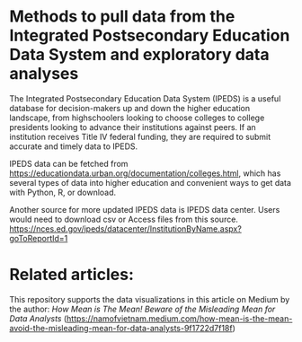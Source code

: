 # Methods to pull data from the  Integrated Postsecondary Education Data System and exploratory data analyses
The Integrated Postsecondary Education Data System (IPEDS) is a useful database for decision-makers up and down the higher education landscape, from highschoolers looking to choose colleges to college presidents looking to advance their institutions against peers. If an institution receives Title IV federal funding, they are required to submit accurate and timely data to IPEDS.

IPEDS data can be fetched from https://educationdata.urban.org/documentation/colleges.html, which has several types of data into higher education and convenient ways to get data with Python, R, or download.

Another source for more updated IPEDS data is IPEDS data center. Users would need to download csv or Access files from this source. https://nces.ed.gov/ipeds/datacenter/InstitutionByName.aspx?goToReportId=1

# Related articles:
This repository supports the data visualizations in this article on Medium by the author: _How Mean is The Mean! Beware of the Misleading Mean for Data Analysts_ (https://namofvietnam.medium.com/how-mean-is-the-mean-avoid-the-misleading-mean-for-data-analysts-9f1722d7f18f)
